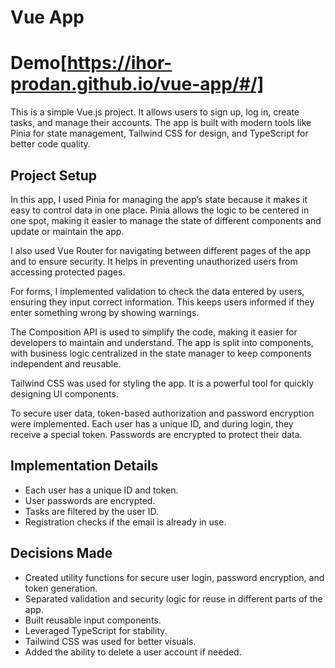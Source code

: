 # Vue App
# Demo[https://ihor-prodan.github.io/vue-app/#/]

This is a simple Vue.js project. It allows users to sign up, log in, create tasks, and manage their accounts. The app is built with modern tools like Pinia for state management, Tailwind CSS for design, and TypeScript for better code quality.


## Project Setup

In this app, I used Pinia for managing the app’s state because it makes it easy to control data in one place. Pinia allows the logic to be centered in one spot, making it easier to manage the state of different components and update or maintain the app.

I also used Vue Router for navigating between different pages of the app and to ensure security. It helps in preventing unauthorized users from accessing protected pages.

For forms, I implemented validation to check the data entered by users, ensuring they input correct information. This keeps users informed if they enter something wrong by showing warnings.

The Composition API is used to simplify the code, making it easier for developers to maintain and understand. The app is split into components, with business logic centralized in the state manager to keep components independent and reusable.

Tailwind CSS was used for styling the app. It is a powerful tool for quickly designing UI components.

To secure user data, token-based authorization and password encryption were implemented. Each user has a unique ID, and during login, they receive a special token. Passwords are encrypted to protect their data.

## Implementation Details

- Each user has a unique ID and token.
- User passwords are encrypted.
- Tasks are filtered by the user ID.
- Registration checks if the email is already in use.

## Decisions Made

- Created utility functions for secure user login, password encryption, and token generation.
- Separated validation and security logic for reuse in different parts of the app.
- Built reusable input components.
- Leveraged TypeScript for stability.
- Tailwind CSS was used for better visuals.
- Added the ability to delete a user account if needed.
